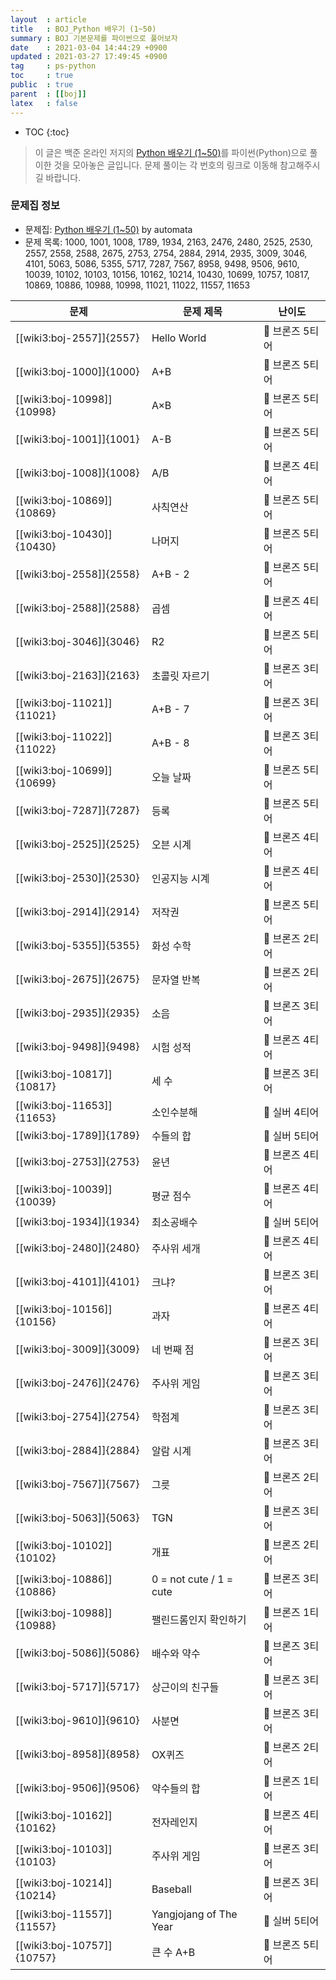 ```yaml
---
layout  : article
title   : BOJ_Python 배우기 (1~50)
summary : BOJ 기본문제를 파이썬으로 풀어보자
date    : 2021-03-04 14:44:29 +0900
updated : 2021-03-27 17:49:45 +0900
tag     : ps-python
toc     : true
public  : true
parent  : [[boj]]
latex   : false
---
```

* TOC
{:toc}

> 이 글은 백준 온라인 저지의 [Python 배우기 (1~50)](https://www.acmicpc.net/workbook/view/459)를 파이썬(Python)으로 풀이한 것을 모아놓은 글입니다. 문제 풀이는 각 번호의 링크로 이동해 참고해주시길 바랍니다.

### 문제집 정보

* 문제집: [Python 배우기 (1~50)](https://www.acmicpc.net/workbook/view/459) by automata
* 문제 목록:
1000, 1001, 1008, 1789, 1934, 2163, 2476, 2480, 2525, 2530, 2557, 2558, 2588, 2675, 2753, 2754, 2884, 2914, 2935, 3009, 3046, 4101, 5063, 5086, 5355, 5717, 7287, 7567, 8958, 9498, 9506, 9610, 10039, 10102, 10103, 10156, 10162, 10214, 10430, 10699, 10757, 10817, 10869, 10886, 10988, 10998, 11021, 11022, 11557, 11653

| 문제                       | 문제 제목               | 난이도 |
| -------------------------- | ----------------------- | --- |
| [[wiki3:boj-2557]]{2557}   | Hello World             | 🥉 브론즈 5티어 |
| [[wiki3:boj-1000]]{1000}   | A+B                     | 🥉 브론즈 5티어 |
| [[wiki3:boj-10998]]{10998} | A×B                     | 🥉 브론즈 5티어 |
| [[wiki3:boj-1001]]{1001}   | A-B                     | 🥉 브론즈 5티어 |
| [[wiki3:boj-1008]]{1008}   | A/B                     | 🥉 브론즈 4티어 |
| [[wiki3:boj-10869]]{10869} | 사칙연산                | 🥉 브론즈 5티어 |
| [[wiki3:boj-10430]]{10430} | 나머지                  | 🥉 브론즈 5티어 |
| [[wiki3:boj-2558]]{2558}   | A+B - 2                 | 🥉 브론즈 5티어 |
| [[wiki3:boj-2588]]{2588}   | 곱셈                    | 🥉 브론즈 4티어 |
| [[wiki3:boj-3046]]{3046}   | R2                      | 🥉 브론즈 5티어 |
| [[wiki3:boj-2163]]{2163}   | 초콜릿 자르기           | 🥉 브론즈 3티어 |
| [[wiki3:boj-11021]]{11021} | A+B - 7                 | 🥉 브론즈 3티어 |
| [[wiki3:boj-11022]]{11022} | A+B - 8                 | 🥉 브론즈 3티어 |
| [[wiki3:boj-10699]]{10699} | 오늘 날짜               | 🥉 브론즈 5티어 |
| [[wiki3:boj-7287]]{7287}   | 등록                    | 🥉 브론즈 5티어 |
| [[wiki3:boj-2525]]{2525}   | 오븐 시계               | 🥉 브론즈 4티어 |
| [[wiki3:boj-2530]]{2530}   | 인공지능 시계           | 🥉 브론즈 4티어 |
| [[wiki3:boj-2914]]{2914}   | 저작권                  | 🥉 브론즈 5티어 |
| [[wiki3:boj-5355]]{5355}   | 화성 수학               | 🥉 브론즈 2티어 |
| [[wiki3:boj-2675]]{2675}   | 문자열 반복             | 🥉 브론즈 2티어 |
| [[wiki3:boj-2935]]{2935}   | 소음                    | 🥉 브론즈 3티어 |
| [[wiki3:boj-9498]]{9498}   | 시험 성적               | 🥉 브론즈 4티어 |
| [[wiki3:boj-10817]]{10817} | 세 수                   | 🥉 브론즈 3티어 |
| [[wiki3:boj-11653]]{11653} | 소인수분해              | 🥈 실버 4티어 |
| [[wiki3:boj-1789]]{1789}   | 수들의 합               | 🥈 실버 5티어 |
| [[wiki3:boj-2753]]{2753}   | 윤년                    | 🥉 브론즈 4티어 |
| [[wiki3:boj-10039]]{10039} | 평균 점수               | 🥉 브론즈 4티어 |
| [[wiki3:boj-1934]]{1934}   | 최소공배수              | 🥈 실버 5티어 |
| [[wiki3:boj-2480]]{2480}   | 주사위 세개             | 🥉 브론즈 4티어 |
| [[wiki3:boj-4101]]{4101}   | 크냐?                   | 🥉 브론즈 3티어 |
| [[wiki3:boj-10156]]{10156} | 과자                    | 🥉 브론즈 4티어 |
| [[wiki3:boj-3009]]{3009}   | 네 번째 점              | 🥉 브론즈 3티어 |
| [[wiki3:boj-2476]]{2476}   | 주사위 게임             | 🥉 브론즈 3티어 |
| [[wiki3:boj-2754]]{2754}   | 학점계                  | 🥉 브론즈 3티어 |
| [[wiki3:boj-2884]]{2884}   | 알람 시계               | 🥉 브론즈 3티어 |
| [[wiki3:boj-7567]]{7567}   | 그릇                    | 🥉 브론즈 2티어 |
| [[wiki3:boj-5063]]{5063}   | TGN                     | 🥉 브론즈 3티어 |
| [[wiki3:boj-10102]]{10102} | 개표                    | 🥉 브론즈 2티어 |
| [[wiki3:boj-10886]]{10886} | 0 = not cute / 1 = cute | 🥉 브론즈 3티어 |
| [[wiki3:boj-10988]]{10988} | 팰린드롬인지 확인하기   | 🥉 브론즈 1티어 |
| [[wiki3:boj-5086]]{5086}   | 배수와 약수             | 🥉 브론즈 3티어 |
| [[wiki3:boj-5717]]{5717}   | 상근이의 친구들         | 🥉 브론즈 3티어 |
| [[wiki3:boj-9610]]{9610}   | 사분면                  | 🥉 브론즈 3티어 |
| [[wiki3:boj-8958]]{8958}   | OX퀴즈                  | 🥉 브론즈 2티어 |
| [[wiki3:boj-9506]]{9506}   | 약수들의 합             | 🥉 브론즈 1티어 |
| [[wiki3:boj-10162]]{10162} | 전자레인지              | 🥉 브론즈 4티어 |
| [[wiki3:boj-10103]]{10103} | 주사위 게임             | 🥉 브론즈 3티어 |
| [[wiki3:boj-10214]]{10214} | Baseball                | 🥉 브론즈 3티어 |
| [[wiki3:boj-11557]]{11557} | Yangjojang of The Year  | 🥈 실버 5티어 |
| [[wiki3:boj-10757]]{10757} | 큰 수 A+B               | 🥉 브론즈 5티어 |
